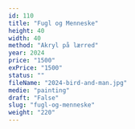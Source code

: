 ```yaml
---
id: 110
title: "Fugl og Menneske"
height: 40
width: 40
method: "Akryl på lærred"
year: 2024
price: "1500"
exPrice: "1500"
status: ""
fileName: "2024-bird-and-man.jpg"
medie: "painting"
draft: "False"
slug: "fugl-og-menneske"
weight: "220"
---
```

